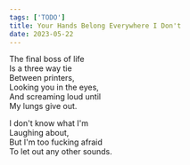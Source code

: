 ```yaml
---
tags: ['TODO']
title: Your Hands Belong Everywhere I Don't
date: 2023-05-22
---
```


The final boss of life  
Is a three way tie  
Between printers,  
Looking you in the eyes,  
And screaming loud until  
My lungs give out.

I don't know what I'm  
Laughing about,  
But I'm too fucking afraid  
To let out any other sounds.
